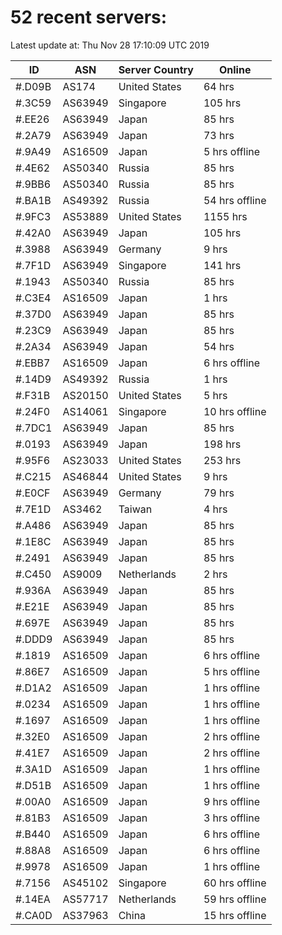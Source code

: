 # 52 recent servers:

Latest update at: Thu Nov 28 17:10:09 UTC 2019

| ID | ASN | Server Country | Online |
| -- | --- | -------------- | ------ |
| #.D09B | AS174 | United States | 64 hrs |
| #.3C59 | AS63949 | Singapore | 105 hrs |
| #.EE26 | AS63949 | Japan | 85 hrs |
| #.2A79 | AS63949 | Japan | 73 hrs |
| #.9A49 | AS16509 | Japan | 5 hrs offline |
| #.4E62 | AS50340 | Russia | 85 hrs |
| #.9BB6 | AS50340 | Russia | 85 hrs |
| #.BA1B | AS49392 | Russia | 54 hrs offline |
| #.9FC3 | AS53889 | United States | 1155 hrs |
| #.42A0 | AS63949 | Japan | 105 hrs |
| #.3988 | AS63949 | Germany | 9 hrs |
| #.7F1D | AS63949 | Singapore | 141 hrs |
| #.1943 | AS50340 | Russia | 85 hrs |
| #.C3E4 | AS16509 | Japan | 1 hrs |
| #.37D0 | AS63949 | Japan | 85 hrs |
| #.23C9 | AS63949 | Japan | 85 hrs |
| #.2A34 | AS63949 | Japan | 54 hrs |
| #.EBB7 | AS16509 | Japan | 6 hrs offline |
| #.14D9 | AS49392 | Russia | 1 hrs |
| #.F31B | AS20150 | United States | 5 hrs |
| #.24F0 | AS14061 | Singapore | 10 hrs offline |
| #.7DC1 | AS63949 | Japan | 85 hrs |
| #.0193 | AS63949 | Japan | 198 hrs |
| #.95F6 | AS23033 | United States | 253 hrs |
| #.C215 | AS46844 | United States | 9 hrs |
| #.E0CF | AS63949 | Germany | 79 hrs |
| #.7E1D | AS3462 | Taiwan | 4 hrs |
| #.A486 | AS63949 | Japan | 85 hrs |
| #.1E8C | AS63949 | Japan | 85 hrs |
| #.2491 | AS63949 | Japan | 85 hrs |
| #.C450 | AS9009 | Netherlands | 2 hrs |
| #.936A | AS63949 | Japan | 85 hrs |
| #.E21E | AS63949 | Japan | 85 hrs |
| #.697E | AS63949 | Japan | 85 hrs |
| #.DDD9 | AS63949 | Japan | 85 hrs |
| #.1819 | AS16509 | Japan | 6 hrs offline |
| #.86E7 | AS16509 | Japan | 5 hrs offline |
| #.D1A2 | AS16509 | Japan | 1 hrs offline |
| #.0234 | AS16509 | Japan | 1 hrs offline |
| #.1697 | AS16509 | Japan | 1 hrs offline |
| #.32E0 | AS16509 | Japan | 2 hrs offline |
| #.41E7 | AS16509 | Japan | 2 hrs offline |
| #.3A1D | AS16509 | Japan | 1 hrs offline |
| #.D51B | AS16509 | Japan | 1 hrs offline |
| #.00A0 | AS16509 | Japan | 9 hrs offline |
| #.81B3 | AS16509 | Japan | 3 hrs offline |
| #.B440 | AS16509 | Japan | 6 hrs offline |
| #.88A8 | AS16509 | Japan | 6 hrs offline |
| #.9978 | AS16509 | Japan | 1 hrs offline |
| #.7156 | AS45102 | Singapore | 60 hrs offline |
| #.14EA | AS57717 | Netherlands | 59 hrs offline |
| #.CA0D | AS37963 | China | 15 hrs offline |

